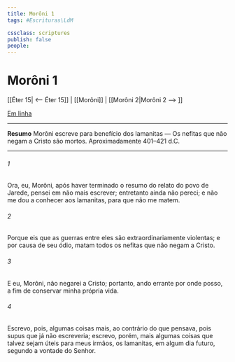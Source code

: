 ```yaml
---
title: Morôni 1
tags: #Escrituras\LdM

cssclass: scriptures
publish: false
people:
---
```


# Morôni 1
[[Éter 15| <-- Éter 15]] | [[Morôni]] | [[Morôni 2|Morôni 2 --> ]]

[Em linha](https://churchofjesuschrist.org/study/scriptures/bofm/moro/1?lang=por)

---
__Resumo__
Morôni escreve para benefício dos lamanitas — Os nefitas que não negam a Cristo são mortos. Aproximadamente 401–421 d.C.

---
###### 1 
Ora, eu, Morôni, após haver terminado o resumo do relato do povo de Jarede, pensei em não mais escrever; entretanto ainda não pereci; e não me dou a conhecer aos lamanitas, para que não me matem.

###### 2 
Porque eis que as guerras entre eles são extraordinariamente violentas; e por causa de seu ódio, matam todos os nefitas que não negam a Cristo.

###### 3 
E eu, Morôni, não negarei a Cristo; portanto, ando errante por onde posso, a fim de conservar minha própria vida.

###### 4 
Escrevo, pois, algumas coisas mais, ao contrário do que pensava, pois supus que já não escreveria; escrevo, porém, mais algumas coisas que talvez sejam úteis para meus irmãos, os lamanitas, em algum dia futuro, segundo a vontade do Senhor.


